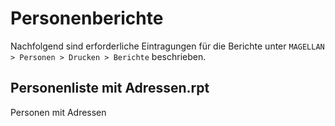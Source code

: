 # Personenberichte

Nachfolgend sind erforderliche Eintragungen für die Berichte unter `MAGELLAN > Personen > Drucken > Berichte` beschrieben.

## Personenliste mit Adressen.rpt



Personen mit Adressen


